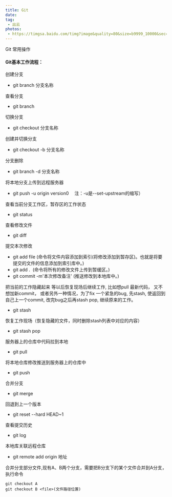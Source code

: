 ```yaml
---
title: Git
date: 
tag:
 - 出云
photos:
 - https://timgsa.baidu.com/timg?image&quality=80&size=b9999_10000&sec=1573478425250&di=c68957262418023fd601cfdb9f1e686f&imgtype=0&src=http%3A%2F%2Ftc.sinaimg.cn%2Fmaxwidth.800%2Ftc.service.weibo.com%2Fs5_51cto_com%2Fb9260ce2c11540a6304b74e5cd978305.jpg
---
```


Git 常用操作
<!--more-->
#### Git基本工作流程：
创建分支
  - git branch 分支名称

查看分支
  - git branch
  
切换分支
  - git checkout 分支名称

创建并切换分支
  - git checkout -b 分支名称
  
分支删除
  -  git branch -d 分支名称
  
将本地分支上传到远程服务器
  - git push -u origin version0 　注：-u是--set-upstream的缩写）
  
查看当前分支工作区，暂存区的工作状态
  - git status   
  
查看修改文件
  -  git diff
  
提交本次修改
  - git add file  (命令将文件内容添加到索引(将修改添加到暂存区)。也就是将要提交的文件的信息添加到索引库中。)
  - git add .  (命令将所有的修改文件上传到暂缓区。)
  - git commit -m'本次修改备注'   (推送修改到本地库中。)
  
把当前的工作隐藏起来 等以后恢复现场后继续工作, 比如想pull 最新代码， 又不想加新commit， 或者另外一种情况，为了fix 一个紧急的bug,  先stash, 使返回到自己上一个commit, 改完bug之后再stash pop, 继续原来的工作。
  - git stash
  
恢复工作现场（恢复隐藏的文件，同时删除stash列表中对应的内容）
  - git stash pop

服务器上的仓库中代码拉到本地
  - git pull

将本地仓库修改推送到服务器上的仓库中
  - git push 

合并分支
  - git merge

回退到上一个版本
  - git reset --hard HEAD~1

查看提交历史
  - git log

本地库关联远程仓库
  - git remote add origin 地址

合并分支部分文件,现有A、B两个分支，需要把B分支下的某个文件合并到A分支，执行命令

```
git checkout A
git checkout B <file>(文件路径位置)
```